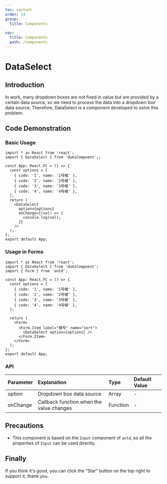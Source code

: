 ```yaml
---
toc: content
order: 14
group:
  title: Components
  
nav:
  title: Components
  path: /components
---
```


# DataSelect

## Introduction

In work, many dropdown boxes are not fixed in value but are provided by a certain data source, so we need to process the data into a dropdown box data source. Therefore, DataSelect is a component developed to solve this problem.

## Code Demonstration

### Basic Usage


```tsx
import * as React from 'react';
import { DataSelect } from 'dumiCompoent';;

const App: React.FC = () => {
  const options = [
    { code: '1', name: '1号楼' },
    { code: '2', name: '2号楼' },
    { code: '3', name: '3号楼' },
    { code: '4', name: '4号楼' },
  ];
  return (
    <DataSelect
      option={options}
      onChange={(val) => {
        console.log(val);
      }}
    />
  );
};
export default App;
```
### Usage in Forms

```tsx
import * as React from 'react';
import { DataSelect } from 'dumiCompoent';
import { Form } from 'antd';

const App: React.FC = () => {
  const options = [
    { code: '1', name: '1号楼' },
    { code: '2', name: '2号楼' },
    { code: '3', name: '3号楼' },
    { code: '4', name: '4号楼' },
  ];

  return (
    <Form>
      <Form.Item label="楼号" name="sort">
        <DataSelect option={options} />
      </Form.Item>
    </Form>
  );
};
export default App;
```

### API

| Parameter | Explanation | Type | Default Value |
| :--- | :--- | :--- | :--- |
| option | Dropdown box data source | Array | - |
| onChange | Callback function when the value changes | Function | - |
## Precautions

- This component is based on the `Input` component of `antd`, so all the properties of `Input` can be used directly.

## Finally

If you think it's good, you can click the "Star" button on the top right to support it, thank you.
